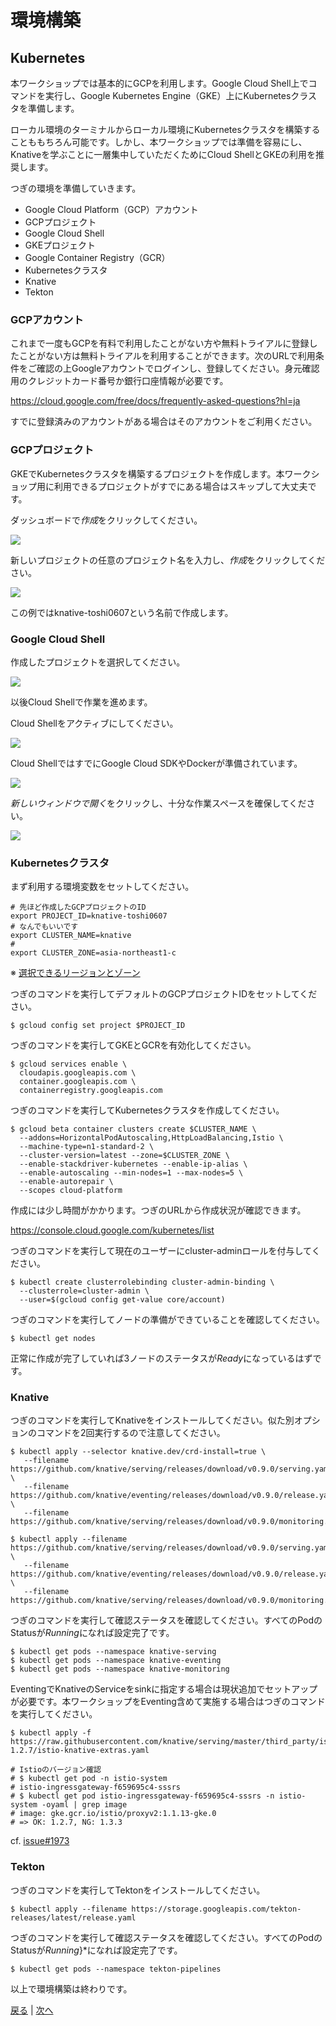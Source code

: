 # 環境構築

## Kubernetes

本ワークショップでは基本的にGCPを利用します。Google Cloud Shell上でコマンドを実行し、Google Kubernetes Engine（GKE）上にKubernetesクラスタを準備します。

ローカル環境のターミナルからローカル環境にKubernetesクラスタを構築することももちろん可能です。しかし、本ワークショップでは準備を容易にし、Knativeを学ぶことに一層集中していただくためにCloud ShellとGKEの利用を推奨します。

つぎの環境を準備していきます。

* Google Cloud Platform（GCP）アカウント
* GCPプロジェクト
* Google Cloud Shell
* GKEプロジェクト
* Google Container Registry（GCR）
* Kubernetesクラスタ
* Knative
* Tekton

### GCPアカウント

これまで一度もGCPを有料で利用したことがない方や無料トライアルに登録したことがない方は無料トライアルを利用することができます。次のURLで利用条件をご確認の上Googleアカウントでログインし、登録してください。身元確認用のクレジットカード番号か銀行口座情報が必要です。

https://cloud.google.com/free/docs/frequently-asked-questions?hl=ja

すでに登録済みのアカウントがある場合はそのアカウントをご利用ください。

### GCPプロジェクト

GKEでKubernetesクラスタを構築するプロジェクトを作成します。本ワークショップ用に利用できるプロジェクトがすでにある場合はスキップして大丈夫です。

ダッシュボードで*作成*をクリックしてください。

![](./images/dashboard_color.png)

新しいプロジェクトの任意のプロジェクト名を入力し、*作成*をクリックしてください。

![](./images/project_color.png)

この例ではknative-toshi0607という名前で作成します。

### Google Cloud Shell

作成したプロジェクトを選択してください。

![](./images/select_orig.png)

以後Cloud Shellで作業を進めます。

Cloud Shellをアクティブにしてください。

![](./images/activate_color.png)

Cloud ShellではすでにGoogle Cloud SDKやDockerが準備されています。

![](./images/cloudshell_color.png)


*新しいウィンドウで開く*をクリックし、十分な作業スペースを確保してください。

![](./images/newwindow_color.png)


### Kubernetesクラスタ

まず利用する環境変数をセットしてください。

```shell
# 先ほど作成したGCPプロジェクトのID
export PROJECT_ID=knative-toshi0607
# なんでもいいです
export CLUSTER_NAME=knative
# 
export CLUSTER_ZONE=asia-northeast1-c
```

※ [選択できるリージョンとゾーン](https://cloud.google.com/compute/docs/regions-zones/#available)

つぎのコマンドを実行してデフォルトのGCPプロジェクトIDをセットしてください。

```shell
$ gcloud config set project $PROJECT_ID
```


つぎのコマンドを実行してGKEとGCRを有効化してください。

```shell
$ gcloud services enable \
  cloudapis.googleapis.com \
  container.googleapis.com \
  containerregistry.googleapis.com
```

つぎのコマンドを実行してKubernetesクラスタを作成してください。

```shell
$ gcloud beta container clusters create $CLUSTER_NAME \
  --addons=HorizontalPodAutoscaling,HttpLoadBalancing,Istio \
  --machine-type=n1-standard-2 \
  --cluster-version=latest --zone=$CLUSTER_ZONE \
  --enable-stackdriver-kubernetes --enable-ip-alias \
  --enable-autoscaling --min-nodes=1 --max-nodes=5 \
  --enable-autorepair \
  --scopes cloud-platform
```

作成には少し時間がかかります。つぎのURLから作成状況が確認できます。

https://console.cloud.google.com/kubernetes/list

つぎのコマンドを実行して現在のユーザーにcluster-adminロールを付与してください。

```shell
$ kubectl create clusterrolebinding cluster-admin-binding \
  --clusterrole=cluster-admin \
  --user=$(gcloud config get-value core/account)
```

つぎのコマンドを実行してノードの準備ができていることを確認してください。

```shell
$ kubectl get nodes
```

正常に作成が完了していれば3ノードのステータスが*Ready*になっているはずです。


### Knative

つぎのコマンドを実行してKnativeをインストールしてください。似た別オプションのコマンドを2回実行するので注意してください。

```shell
$ kubectl apply --selector knative.dev/crd-install=true \
   --filename https://github.com/knative/serving/releases/download/v0.9.0/serving.yaml \
   --filename https://github.com/knative/eventing/releases/download/v0.9.0/release.yaml \
   --filename https://github.com/knative/serving/releases/download/v0.9.0/monitoring.yaml

$ kubectl apply --filename https://github.com/knative/serving/releases/download/v0.9.0/serving.yaml \
   --filename https://github.com/knative/eventing/releases/download/v0.9.0/release.yaml \
   --filename https://github.com/knative/serving/releases/download/v0.9.0/monitoring.yaml
```

つぎのコマンドを実行して確認ステータスを確認してください。すべてのPodのStatusが*Running*になれば設定完了です。

```shell
$ kubectl get pods --namespace knative-serving
$ kubectl get pods --namespace knative-eventing
$ kubectl get pods --namespace knative-monitoring
```

EventingでKnativeのServiceをsinkに指定する場合は現状追加でセットアップが必要です。本ワークショップをEventing含めて実施する場合はつぎのコマンドを実行してください。

```
$ kubectl apply -f https://raw.githubusercontent.com/knative/serving/master/third_party/istio-1.2.7/istio-knative-extras.yaml

# Istioのバージョン確認
# $ kubectl get pod -n istio-system
# istio-ingressgateway-f659695c4-sssrs
# $ kubectl get pod istio-ingressgateway-f659695c4-sssrs -n istio-system -oyaml | grep image
# image: gke.gcr.io/istio/proxyv2:1.1.13-gke.0
# => OK: 1.2.7, NG: 1.3.3
```

cf. [issue#1973](https://github.com/knative/eventing/issues/1973)

### Tekton

つぎのコマンドを実行してTektonをインストールしてください。

```
$ kubectl apply --filename https://storage.googleapis.com/tekton-releases/latest/release.yaml
```

つぎのコマンドを実行して確認ステータスを確認してください。すべてのPodのStatusが*Running*}*になれば設定完了です。

```
$ kubectl get pods --namespace tekton-pipelines
```

以上で環境構築は終わりです。

[戻る](README.md) | [次へ](step1.md)

